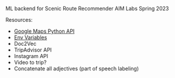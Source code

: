 ML backend for Scenic Route Recommender AIM Labs Spring 2023

Resources:
* [Google Maps Python API](https://github.com/googlemaps/google-maps-services-python)
* [Env Variables](https://dev.to/jakewitcher/using-env-files-for-environment-variables-in-python-applications-55a1)
* Doc2Vec
* TripAdvisor API
* Instagram API
* Video to trip? 
* Concatenate all adjectives (part of speech labeling)
